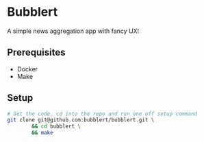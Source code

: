 # Bubblert

A simple news aggregation app with fancy UX!

## Prerequisites

* Docker
* Make

## Setup

```bash
# Get the code, cd into the repo and run one off setup command
git clone git@github.com:bubblert/bubblert.git \
        && cd bubblert \
        && make
```
